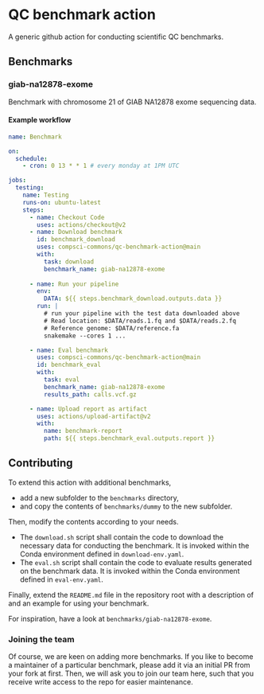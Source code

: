 # QC benchmark action
A generic github action for conducting scientific QC benchmarks.


## Benchmarks

### giab-na12878-exome

Benchmark with chromosome 21 of GIAB NA12878 exome sequencing data.

#### Example workflow

```yaml
name: Benchmark

on:
  schedule:
    - cron: 0 13 * * 1 # every monday at 1PM UTC

jobs:
  testing:
    name: Testing
    runs-on: ubuntu-latest
    steps:
      - name: Checkout Code
        uses: actions/checkout@v2
      - name: Download benchmark
        id: benchmark_download
        uses: compsci-commons/qc-benchmark-action@main
        with:
          task: download
          benchmark_name: giab-na12878-exome
      
      - name: Run your pipeline
        env:
          DATA: ${{ steps.benchmark_download.outputs.data }}
        run: |
          # run your pipeline with the test data downloaded above
          # Read location: $DATA/reads.1.fq and $DATA/reads.2.fq
          # Reference genome: $DATA/reference.fa
          snakemake --cores 1 ... 

      - name: Eval benchmark
        uses: compsci-commons/qc-benchmark-action@main
        id: benchmark_eval
        with:
          task: eval
          benchmark_name: giab-na12878-exome
          results_path: calls.vcf.gz

      - name: Upload report as artifact
        uses: actions/upload-artifact@v2
        with:
          name: benchmark-report
          path: ${{ steps.benchmark_eval.outputs.report }}
```

## Contributing

To extend this action with additional benchmarks,

* add a new subfolder to the `benchmarks` directory,
* and copy the contents of `benchmarks/dummy` to the new subfolder.

Then, modify the contents according to your needs.
* The `download.sh` script shall contain the code to download the necessary data for conducting the benchmark. It is invoked within the Conda environment defined in `download-env.yaml`.
* The `eval.sh` script shall contain the code to evaluate results generated on the benchmark data. It is invoked within the Conda environment defined in `eval-env.yaml`.

Finally, extend the `README.md` file in the repository root with a description of and an example for using your benchmark.

For inspiration, have a look at `benchmarks/giab-na12878-exome`.

### Joining the team

Of course, we are keen on adding more benchmarks. If you like to become a maintainer of a particular benchmark, please add it via an initial PR from your fork at first. Then, we will ask you to join our team here, such that you receive write access to the repo for easier maintenance.

